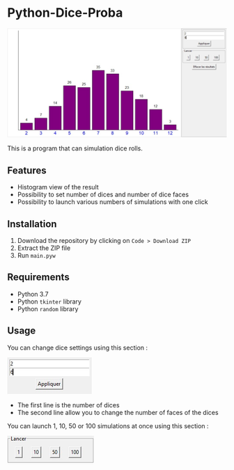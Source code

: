 # Python-Dice-Proba
![Preview image](./preview/preview.jpg)

This is a program that can simulation dice rolls.
## Features
- Histogram view of the result
- Possibility to set number of dices and number of dice faces
- Possibility to launch various numbers of simulations with one click
## Installation
1. Download the repository by clicking on `Code > Download ZIP`
2. Extract the ZIP file
3. Run `main.pyw`
## Requirements
- Python 3.7
- Python `tkinter` library
- Python `random` library
## Usage
You can change dice settings using this section :

![Dices parameters](./preview/images/1.jpg)

- The first line is the number of dices
- The second line allow you to change the number of faces of the dices

You can launch 1, 10, 50 or 100 simulations at once using this section :

![Launch buttons](./preview/images/2.jpg)